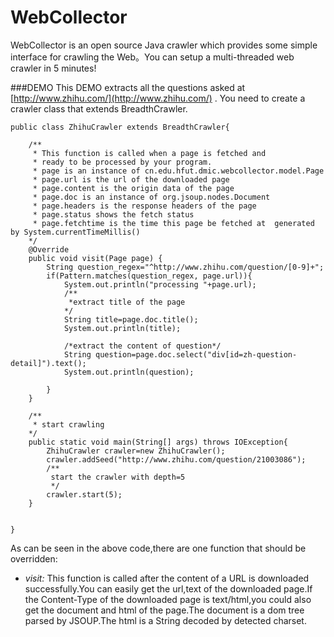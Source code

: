 WebCollector
============

WebCollector is an open source Java crawler which provides some simple interface for crawling the Web。You can setup a multi-threaded web crawler in 5 minutes!

###DEMO
This DEMO extracts all the questions asked  at [http://www.zhihu.com/](http://www.zhihu.com/) .
You need to create a crawler class that extends BreadthCrawler.


    public class ZhihuCrawler extends BreadthCrawler{
 
        /**
         * This function is called when a page is fetched and
         * ready to be processed by your program.
         * page is an instance of cn.edu.hfut.dmic.webcollector.model.Page
         * page.url is the url of the downloaded page
         * page.content is the origin data of the page
         * page.doc is an instance of org.jsoup.nodes.Document
         * page.headers is the response headers of the page
         * page.status shows the fetch status
         * page.fetchtime is the time this page be fetched at  generated by System.currentTimeMillis()
        */
        @Override
        public void visit(Page page) {
            String question_regex="^http://www.zhihu.com/question/[0-9]+";         
            if(Pattern.matches(question_regex, page.url)){
                System.out.println("processing "+page.url);
                /**
                 *extract title of the page
                */
                String title=page.doc.title();
                System.out.println(title);

                /*extract the content of question*/
                String question=page.doc.select("div[id=zh-question-detail]").text();
                System.out.println(question);
             
            }
        }
 
        /**
         * start crawling
        */
        public static void main(String[] args) throws IOException{  
            ZhihuCrawler crawler=new ZhihuCrawler();
            crawler.addSeed("http://www.zhihu.com/question/21003086");
            /**
             start the crawler with depth=5
             */
            crawler.start(5);  
        }
 
   
    }

As can be seen in the above code,there are one function that should be overridden:
+ _visit:_ This function is called after the content of a URL is downloaded successfully.You can easily get the url,text of the downloaded page.If the Content-Type of the downloaded page is text/html,you could also get the document and html of the page.The document is a dom tree parsed by JSOUP.The html is a String decoded by detected charset.
